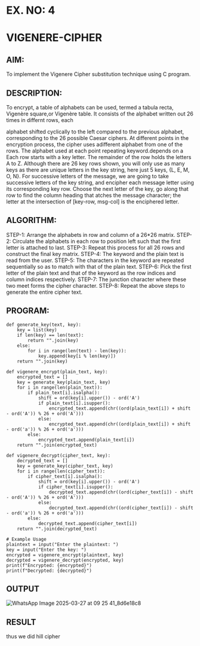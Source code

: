 # EX. NO: 4
# VIGENERE-CIPHER
## AIM:

To implement the Vigenere Cipher substitution technique using C program.

## DESCRIPTION:

To encrypt, a table of alphabets can be used, termed a tabula recta, Vigenère square,or Vigenère table. It consists of the alphabet written out 26 times in differnt rows, each
 
alphabet shifted cyclically to the left compared to the previous alphabet, corresponding to the 26 possible Caesar ciphers. At different points in the encryption process, the cipher uses adifferent alphabet from one of the rows. The alphabet used at each point repeating keyword.depends on a Each row starts with a key letter. The remainder of the row holds the letters A to Z. Although there are 26 key rows shown, you will only use as many keys as there are unique letters in the key string, here just 5 keys, {L, E, M, O, N}. For successive letters of the message, we are going to take successive letters of the key string, and encipher each message letter using its corresponding key row. Choose the next letter of the key, go along that row to find the column heading that	atches the message character; the letter at the intersection of
[key-row, msg-col] is the enciphered letter.


## ALGORITHM:

STEP-1: Arrange the alphabets in row and column of a 26*26 matrix.
STEP-2: Circulate the alphabets in each row to position left such that the first letter is attached to last.
STEP-3: Repeat this process for all 26 rows and construct the final key matrix.
STEP-4: The keyword and the plain text is read from the user.
STEP-5: The characters in the keyword are repeated sequentially so as to match with that of the plain text.
STEP-6: Pick the first letter of the plain text and that of the keyword as the row indices and column indices respectively.
STEP-7: The junction character where these two meet forms the cipher character.
STEP-8: Repeat the above steps to generate the entire cipher text.


## PROGRAM:
```
def generate_key(text, key):
    key = list(key)
    if len(key) == len(text):
        return "".join(key)
    else:
        for i in range(len(text) - len(key)):
            key.append(key[i % len(key)])
    return "".join(key)

def vigenere_encrypt(plain_text, key):
    encrypted_text = []
    key = generate_key(plain_text, key)
    for i in range(len(plain_text)):
        if plain_text[i].isalpha():
            shift = ord(key[i].upper()) - ord('A')
            if plain_text[i].isupper():
                encrypted_text.append(chr((ord(plain_text[i]) + shift - ord('A')) % 26 + ord('A')))
            else:
                encrypted_text.append(chr((ord(plain_text[i]) + shift - ord('a')) % 26 + ord('a')))
        else:
            encrypted_text.append(plain_text[i])
    return "".join(encrypted_text)

def vigenere_decrypt(cipher_text, key):
    decrypted_text = []
    key = generate_key(cipher_text, key)
    for i in range(len(cipher_text)):
        if cipher_text[i].isalpha():
            shift = ord(key[i].upper()) - ord('A')
            if cipher_text[i].isupper():
                decrypted_text.append(chr((ord(cipher_text[i]) - shift - ord('A')) % 26 + ord('A')))
            else:
                decrypted_text.append(chr((ord(cipher_text[i]) - shift - ord('a')) % 26 + ord('a')))
        else:
            decrypted_text.append(cipher_text[i])
    return "".join(decrypted_text)

# Example Usage
plaintext = input("Enter the plaintext: ")
key = input("Enter the key: ")
encrypted = vigenere_encrypt(plaintext, key)
decrypted = vigenere_decrypt(encrypted, key)
print(f"Encrypted: {encrypted}")
print(f"Decrypted: {decrypted}")
```


## OUTPUT
![WhatsApp Image 2025-03-27 at 09 25 41_8d6e18c8](https://github.com/user-attachments/assets/5b4853f7-af84-4b18-9505-4648fef6a70d)


## RESULT
thus we did hill cipher
